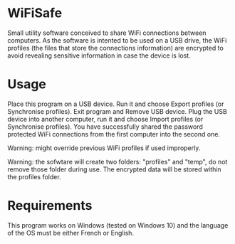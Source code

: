 # WiFiSafe
Small utility software conceived to share WiFi connections between computers.
As the software is intented to be used on a USB drive, the WiFi profiles (the files that store the connections information) are encrypted to avoid revealing sensitive information in case the device is lost.

# Usage
Place this program on a USB device. 
Run it and choose Export profiles (or Synchronise profiles). Exit program and Remove USB device.
Plug the USB device into another computer, run it and choose Import profiles (or Synchronise profiles). 
You have successfully shared the password protected WiFi connections from the first computer into the second one.

Warning: might override previous WiFi profiles if used improperly. 

Warning: the sofwtare will create two folders: "profiles" and "temp", do not remove those folder during use. The encrypted data will be stored within the profiles folder.

# Requirements
This program works on Windows (tested on Windows 10) and the language of the OS must be either French or English.
